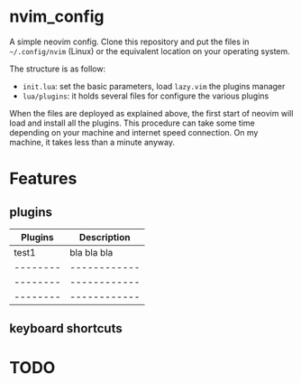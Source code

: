 # nvim_config

A simple neovim config.
Clone this repository and put the files in `~/.config/nvim` (Linux) or the equivalent location on your operating system.

The structure is as follow:

- `init.lua`: set the basic parameters, load `lazy.vim` the plugins manager
- `lua/plugins`: it holds several files for configure the various plugins

When the files are deployed as explained above, the first start of neovim will load and install all the plugins. This procedure can take some time depending on your machine and internet speed connection. On my machine, it takes less than a minute anyway.

# Features
## plugins
| Plugins | Description |
| --------| ------------|
| test1   |   bla bla bla|
| --------| ------------|
| --------| ------------|
| --------| ------------|

## keyboard shortcuts
# TODO
